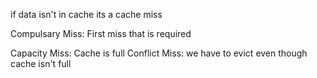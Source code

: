 if data isn't in cache its a cache miss

Compulsary Miss: First miss that is required

Capacity Miss:  Cache is full 
Conflict Miss: we have to evict even though cache isn't full